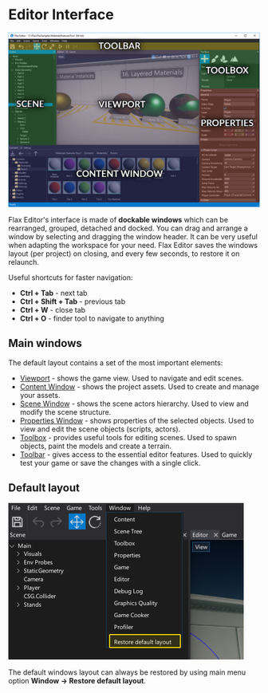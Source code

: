 # Editor Interface

![Flax Editor Interface](../get-started/media/flax-layout.png)

Flax Editor's interface is made of **dockable windows** which can be rearranged, grouped, detached and docked.
You can drag and arrange a window by selecting and dragging the window header. It can be very useful when adapting the workspace for your need. Flax Editor saves the windows layout (per project) on closing, and every few seconds, to restore it on relaunch.

Useful shortcuts for faster navigation:
* **Ctrl + Tab** - next tab
* **Ctrl + Shift + Tab** - previous tab
* **Ctrl + W** - close tab
* **Ctrl + O** - finder tool to navigate to anything

## Main windows

The default layout contains a set of the most important elements:
* [Viewport](windows/viewport.md) - shows the game view. Used to navigate and edit scenes.
* [Content Window](windows/content-window.md) - shows the project assets. Used to create and manage your assets.
* [Scene Window](windows/scene-window.md) - shows the scene actors hierarchy. Used to view and modify the scene structure.
* [Properties Window](windows/properties-window.md) - shows properties of the selected objects. Used to view and edit the scene objects (scripts, actors).
* [Toolbox](windows/toolbox.md) - provides useful tools for editing scenes. Used to spawn objects, paint the models and create a terrain.
* [Toolbar](windows/toolbar.md) - gives access to the essential editor features. Used to quickly test your game or save the changes with a single click.

## Default layout

![Flax Editor Layout](media/restore-layout.jpg)

The default windows layout can always be restored by using main menu option **Window -> Restore default layout**.


